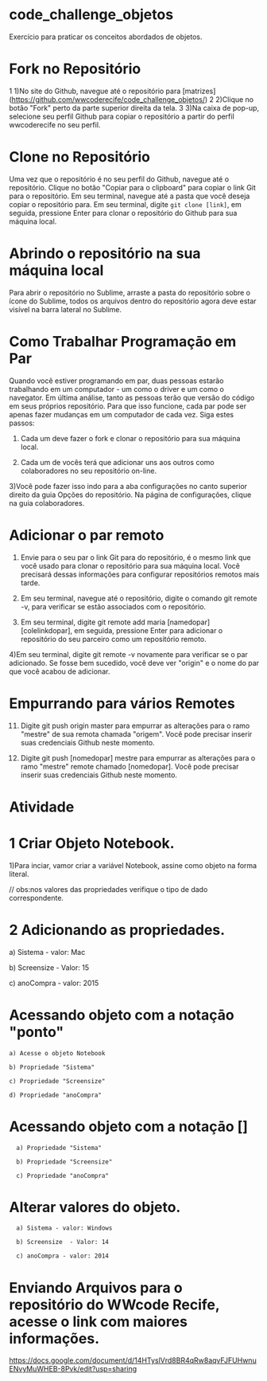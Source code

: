 # code_challenge_objetos
Exercício para praticar os conceitos abordados de objetos.


# Fork no Repositório

1 1)No site do Github, navegue até o repositório para [matrizes] (https://github.com/wwcoderecife/code_challenge_objetos/)
2 2)Clique no botão "Fork" perto da parte superior direita da tela.
3 3)Na caixa de pop-up, selecione seu perfil Github para copiar o repositório a partir do perfil wwcoderecife no seu perfil.


# Clone no Repositório

 Uma vez que o repositório é no seu perfil do Github, navegue até o repositório.
 Clique no botão "Copiar para o clipboard" para copiar o link Git para o repositório.
 Em seu terminal, navegue até a pasta que você deseja copiar o repositório para.
 Em seu terminal, digite `git clone [link]`, em seguida, pressione Enter para clonar o repositório do Github para sua máquina local.
 
 # Abrindo o repositório na sua máquina local
 
   Para abrir o repositório no Sublime, arraste a pasta do repositório sobre o ícone do Sublime, todos os arquivos dentro do repositório agora deve estar visível na barra lateral no Sublime.
   
 # Como Trabalhar Programaçāo em Par
 
Quando você estiver programando em par, duas pessoas estarão trabalhando em um computador - um como o driver e um como o navegator. Em última análise, tanto as pessoas terão que versão do código em seus próprios repositório. Para que isso funcione, cada par pode ser apenas fazer mudanças em um computador de cada vez. Siga estes passos:

 1) Cada um deve fazer o fork e clonar o repositório para sua máquina local.

 2)  Cada um de vocês terá que adicionar uns aos outros como colaboradores no seu repositório on-line.

 3)Você pode fazer isso indo para a aba configurações no canto superior direito da guia Opções do repositório. Na página de configurações, clique na guia colaboradores.

# Adicionar o par remoto

   1) Envie para o seu par o link Git para do repositório, é o mesmo link que você usado para clonar o repositório para sua máquina local. Você precisará dessas informações para configurar repositórios remotos mais tarde.

   2) Em seu terminal, navegue até o repositório, digite o comando git remote -v, para verificar se estão associados com o repositório.
   
   3) Em seu terminal, digite git remote add maria [namedopar] [colelinkdopar], em seguida, pressione Enter para adicionar o repositório do seu parceiro como um repositório remoto.
   
   4)Em seu terminal, digite git remote -v novamente para verificar se o par adicionado. Se fosse bem sucedido, você deve ver "origin" e o nome do par que você acabou de adicionar.
   
   
# Empurrando para vários Remotes

11. Digite git push origin master  para empurrar as alterações para o ramo "mestre" de sua remota chamada "origem". Você pode precisar inserir suas credenciais Github neste momento.

12. Digite git push [nomedopar] mestre para empurrar as alterações para o ramo "mestre" remote chamado [nomedopar]. Você pode precisar inserir suas credenciais Github neste momento.


# Atividade
 
 
 
# 1 Criar Objeto Notebook.
  
1)Para inciar, vamor criar a variável Notebook, assine como objeto na forma literal.

 // obs:nos valores das propriedades verifique o tipo de dado correspondente.

# 2 Adicionando as propriedades.

 a) Sistema - valor: Mac

 b) Screensize  - Valor: 15

 c) anoCompra - valor: 2015


# Acessando objeto com a notaçāo "ponto"

    a) Acesse o objeto Notebook

    b) Propriedade "Sistema"

    c) Propriedade "Screensize"

    d) Propriedade "anoCompra"

# Acessando objeto com a notaçāo []  

      a) Propriedade "Sistema"

      b) Propriedade "Screensize"
 
      c) Propriedade "anoCompra" 

 # Alterar valores do objeto.
  
      a) Sistema - valor: Windows

      b) Screensize  - Valor: 14

      c) anoCompra - valor: 2014   


 # Enviando Arquivos para o repositório do WWcode Recife, acesse o link com maiores informações.
  
  https://docs.google.com/document/d/14HTyslVrd8BR4qRw8aqvFJFUHwnuENvyMuWHEB-8Pvk/edit?usp=sharing

